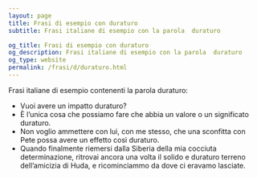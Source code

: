 ```yaml
---
layout: page
title: Frasi di esempio con duraturo 
subtitle: Frasi italiane di esempio con la parola  duraturo

og_title: Frasi di esempio con duraturo 
og_description: Frasi italiane di esempio con la parola  duraturo
og_type: website
permalink: /frasi/d/duraturo.html
---
```


Frasi italiane di esempio contenenti la parola duraturo:


- Vuoi avere un impatto duraturo?
- È l’unica cosa che possiamo fare che abbia un valore o un significato duraturo.
- Non voglio ammettere con lui, con me stesso, che una sconfitta con Pete possa avere un effetto così duraturo.
- Quando finalmente riemersi dalla Siberia della mia cocciuta determinazione, ritrovai ancora una volta il solido e duraturo terreno dell’amicizia di Huda, e ricominciammo da dove ci eravamo lasciate.

